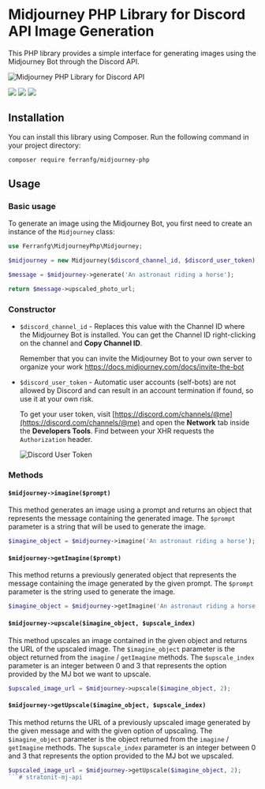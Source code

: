 # Midjourney PHP Library for Discord API Image Generation

This PHP library provides a simple interface for generating images using the Midjourney Bot through the Discord API.

![Midjourney PHP Library for Discord API](/.github/img/demo.gif)

![](https://img.shields.io/packagist/dt/ferranfg/midjourney-php)
![](https://img.shields.io/packagist/v/ferranfg/midjourney-php)
![](https://img.shields.io/packagist/l/ferranfg/midjourney-php)

## Installation

You can install this library using Composer. Run the following command in your project directory:

`composer require ferranfg/midjourney-php`

## Usage

### Basic usage

To generate an image using the Midjourney Bot, you first need to create an instance of the `Midjourney` class:

```php
use Ferranfg\MidjourneyPhp\Midjourney;

$midjourney = new Midjourney($discord_channel_id, $discord_user_token);

$message = $midjourney->generate('An astronaut riding a horse');

return $message->upscaled_photo_url;
```

### Constructor

- `$discord_channel_id` - Replaces this value with the Channel ID where the Midjourney Bot is installed. You can get the Channel ID right-clicking on the channel and **Copy Channel ID**.

    Remember that you can invite the Midjourney Bot to your own server to organize your work https://docs.midjourney.com/docs/invite-the-bot

- `$discord_user_token` - Automatic user accounts (self-bots) are not allowed by Discord and can result in an account termination if found, so use it at your own risk.

    To get your user token, visit [https://discord.com/channels/@me](https://discord.com/channels/@me) and open the **Network** tab inside the **Developers Tools**. Find between your XHR requests the `Authorization` header.

    ![Discord User Token](/.github/img/authorization.jpg)

### Methods

#### `$midjourney->imagine($prompt)`

This method generates an image using a prompt and returns an object that represents the message containing the generated image. The `$prompt` parameter is a string that will be used to generate the image.

```php
$imagine_object = $midjourney->imagine('An astronaut riding a horse');
```

#### `$midjourney->getImagine($prompt)`

This method returns a previously generated object that represents the message containing the image generated by the given prompt. The `$prompt` parameter is the string used to generate the image.

```php
$imagine_object = $midjourney->getImagine('An astronaut riding a horse');
```

#### `$midjourney->upscale($imagine_object, $upscale_index)`

This method upscales an image contained in the given object and returns the URL of the upscaled image. The `$imagine_object` parameter is the object returned from the `imagine` / `getImagine` methods. The `$upscale_index` parameter is an integer between 0 and 3 that represents the option provided by the MJ bot we want to upscale.

```php
$upscaled_image_url = $midjourney->upscale($imagine_object, 2);
```

#### `$midjourney->getUpscale($imagine_object, $upscale_index)`

This method returns the URL of a previously upscaled image generated by the given message and with the given option of upscaling. The `$imagine_object` parameter is the object returned from the `imagine` / `getImagine` methods. The `$upscale_index` parameter is an integer between 0 and 3 that represents the option provided to the MJ bot we upscaled.

```php
$upscaled_image_url = $midjourney->getUpscale($imagine_object, 2);
```# stratonit-mj-api
